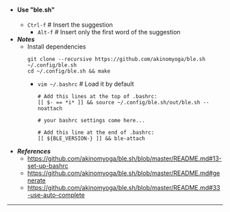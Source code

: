 - #### Use "ble.sh" 
    - `Ctrl-f` # Insert the suggestion
        - `Alt-f` # Insert only the first word of the suggestion
- ***Notes***
    - Install dependencies
      ```
      git clone --recursive https://github.com/akinomyoga/ble.sh ~/.config/ble.sh
      cd ~/.config/ble.sh && make
      ```
        - `vim ~/.bashrc` # Load it by default
          ```
          # Add this lines at the top of .bashrc:
          [[ $- == *i* ]] && source ~/.config/ble.sh/out/ble.sh --noattach
          
          # your bashrc settings come here...
          
          # Add this line at the end of .bashrc:
          [[ ${BLE_VERSION-} ]] && ble-attach
          ```
- ***References***
    - https://github.com/akinomyoga/ble.sh/blob/master/README.md#13-set-up-bashrc
    - https://github.com/akinomyoga/ble.sh/blob/master/README.md#generate
    - https://github.com/akinomyoga/ble.sh/blob/master/README.md#33-use-auto-complete
- ---

